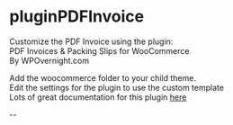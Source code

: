 # pluginPDFInvoice
Customize the PDF Invoice using the plugin:<br>
PDF Invoices &amp; Packing Slips for WooCommerce<br>
By WPOvernight.com

Add the woocommerce folder to your child theme.<br>
Edit the settings for the plugin to use the custom template<br>
Lots of great documentation for this plugin <a href='https://docs.wpovernight.com/topic/woocommerce-pdf-invoices-packing-slips/' target='_blank'>here</a>  

<p>--</p>
